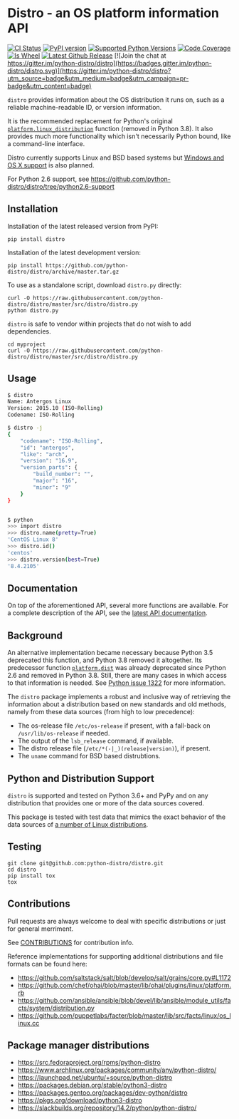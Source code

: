 Distro - an OS platform information API
=======================================

[![CI Status](https://github.com/python-distro/distro/workflows/CI/badge.svg)](https://github.com/python-distro/distro/actions/workflows/ci.yaml)
[![PyPI version](http://img.shields.io/pypi/v/distro.svg)](https://pypi.python.org/pypi/distro)
[![Supported Python Versions](https://img.shields.io/pypi/pyversions/distro.svg)](https://img.shields.io/pypi/pyversions/distro.svg)
[![Code Coverage](https://codecov.io/github/python-distro/distro/coverage.svg?branch=master)](https://codecov.io/github/python-distro/distro?branch=master)
[![Is Wheel](https://img.shields.io/pypi/wheel/distro.svg?style=flat)](https://pypi.python.org/pypi/distro)
[![Latest Github Release](https://readthedocs.org/projects/distro/badge/?version=stable)](http://distro.readthedocs.io/en/latest/)
[![Join the chat at https://gitter.im/python-distro/distro](https://badges.gitter.im/python-distro/distro.svg)](https://gitter.im/python-distro/distro?utm_source=badge&utm_medium=badge&utm_campaign=pr-badge&utm_content=badge)

`distro` provides information about the
OS distribution it runs on, such as a reliable machine-readable ID, or
version information.

It is the recommended replacement for Python's original
[`platform.linux_distribution`](https://docs.python.org/3.7/library/platform.html#platform.linux_distribution)
function (removed in Python 3.8). It also provides much more functionality
which isn't necessarily Python bound, like a command-line interface.

Distro currently supports Linux and BSD based systems but [Windows and OS X support](https://github.com/python-distro/distro/issues/177) is also planned.

For Python 2.6 support, see https://github.com/python-distro/distro/tree/python2.6-support

## Installation

Installation of the latest released version from PyPI:

```shell
pip install distro
```

Installation of the latest development version:

```shell
pip install https://github.com/python-distro/distro/archive/master.tar.gz
```

To use as a standalone script, download `distro.py` directly:

```shell
curl -O https://raw.githubusercontent.com/python-distro/distro/master/src/distro/distro.py
python distro.py
```

``distro`` is safe to vendor within projects that do not wish to add
dependencies.

```shell
cd myproject
curl -O https://raw.githubusercontent.com/python-distro/distro/master/src/distro/distro.py
```

## Usage

```bash
$ distro
Name: Antergos Linux
Version: 2015.10 (ISO-Rolling)
Codename: ISO-Rolling

$ distro -j
{
    "codename": "ISO-Rolling",
    "id": "antergos",
    "like": "arch",
    "version": "16.9",
    "version_parts": {
        "build_number": "",
        "major": "16",
        "minor": "9"
    }
}


$ python
>>> import distro
>>> distro.name(pretty=True)
'CentOS Linux 8'
>>> distro.id()
'centos'
>>> distro.version(best=True)
'8.4.2105'
```


## Documentation

On top of the aforementioned API, several more functions are available. For a complete description of the
API, see the [latest API documentation](http://distro.readthedocs.org/en/latest/).

## Background

An alternative implementation became necessary because Python 3.5 deprecated
this function, and Python 3.8 removed it altogether. Its predecessor function
[`platform.dist`](https://docs.python.org/3.7/library/platform.html#platform.dist)
was already deprecated since Python 2.6 and removed in Python 3.8. Still, there
are many cases in which access to that information is needed. See [Python issue
1322](https://bugs.python.org/issue1322) for more information.

The `distro` package implements a robust and inclusive way of retrieving the
information about a distribution based on new standards and old methods,
namely from these data sources (from high to low precedence):

* The os-release file `/etc/os-release` if present, with a fall-back on `/usr/lib/os-release` if needed.
* The output of the `lsb_release` command, if available.
* The distro release file (`/etc/*(-|_)(release|version)`), if present.
* The `uname` command for BSD based distrubtions.


## Python and Distribution Support

`distro` is supported and tested on Python 3.6+ and PyPy and on any
distribution that provides one or more of the data sources covered.

This package is tested with test data that mimics the exact behavior of the data sources of [a number of Linux distributions](https://github.com/python-distro/distro/tree/master/tests/resources/distros).


## Testing

```shell
git clone git@github.com:python-distro/distro.git
cd distro
pip install tox
tox
```


## Contributions

Pull requests are always welcome to deal with specific distributions or just
for general merriment.

See [CONTRIBUTIONS](https://github.com/python-distro/distro/blob/master/CONTRIBUTING.md) for contribution info.

Reference implementations for supporting additional distributions and file
formats can be found here:

* https://github.com/saltstack/salt/blob/develop/salt/grains/core.py#L1172
* https://github.com/chef/ohai/blob/master/lib/ohai/plugins/linux/platform.rb
* https://github.com/ansible/ansible/blob/devel/lib/ansible/module_utils/facts/system/distribution.py
* https://github.com/puppetlabs/facter/blob/master/lib/src/facts/linux/os_linux.cc

## Package manager distributions

* https://src.fedoraproject.org/rpms/python-distro
* https://www.archlinux.org/packages/community/any/python-distro/
* https://launchpad.net/ubuntu/+source/python-distro
* https://packages.debian.org/stable/python3-distro
* https://packages.gentoo.org/packages/dev-python/distro
* https://pkgs.org/download/python3-distro
* https://slackbuilds.org/repository/14.2/python/python-distro/
